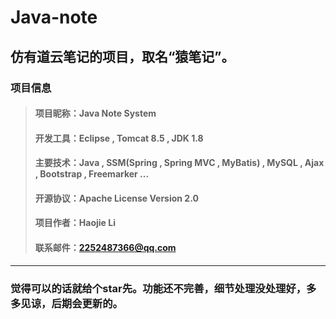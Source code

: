 # Java-note
仿有道云笔记的项目，取名“猿笔记”。
---
### 项目信息
> #### 项目昵称：Java Note System
> #### 开发工具：Eclipse , Tomcat 8.5 , JDK 1.8
> #### 主要技术：Java , SSM(Spring , Spring MVC , MyBatis) , MySQL , Ajax , Bootstrap , Freemarker ...
> #### 开源协议：Apache License Version 2.0
> #### 项目作者：Haojie Li
> #### 联系邮件：2252487366@qq.com
---
### 觉得可以的话就给个star先。功能还不完善，细节处理没处理好，多多见谅，后期会更新的。